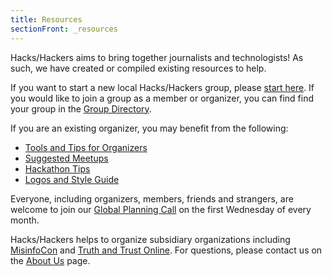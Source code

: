 ```yaml
---
title: Resources
sectionFront: _resources
---
```

Hacks/Hackers aims to bring together journalists and technologists! As such, we have created or compiled existing resources to help.

If you want to start a new local Hacks/Hackers group, please [start here](https://www.hackshackers.com/resources/start-a-group/). If you would like to join a group as a member or organizer, you can find find your group in the [Group Directory](https://www.hackshackers.com/groups/).

If you are an existing organizer, you may benefit from the following:

* [Tools and Tips for Organizers](https://www.hackshackers.com/resources/tools-tips-organizers/)
* [Suggested Meetups](https://www.hackshackers.com/resources/suggested-meetups/)
* [Hackathon Tips](https://www.hackshackers.com/resources/hackathon-tips/)
* [Logos and Style Guide](https://www.hackshackers.com/resources/logos/)

Everyone, including organizers, members, friends and strangers, are welcome to join our [Global Planning Call](https://www.hackshackers.com/resources/global-open-call/) on the first Wednesday of every month.

Hacks/Hackers helps to organize subsidiary organizations including [MisinfoCon](https://www.hackshackers.com/resources/misinfocon/) and [Truth and Trust Online](https://www.hackshackers.com/resources/truthandtrustonline/). For questions, please contact us on the [About Us](https://www.hackshackers.com/about/) page.
